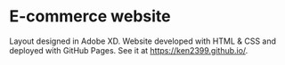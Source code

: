 # E-commerce website
Layout designed in Adobe XD.
Website developed with HTML & CSS and deployed with GitHub Pages.
See it at https://ken2399.github.io/.
 
